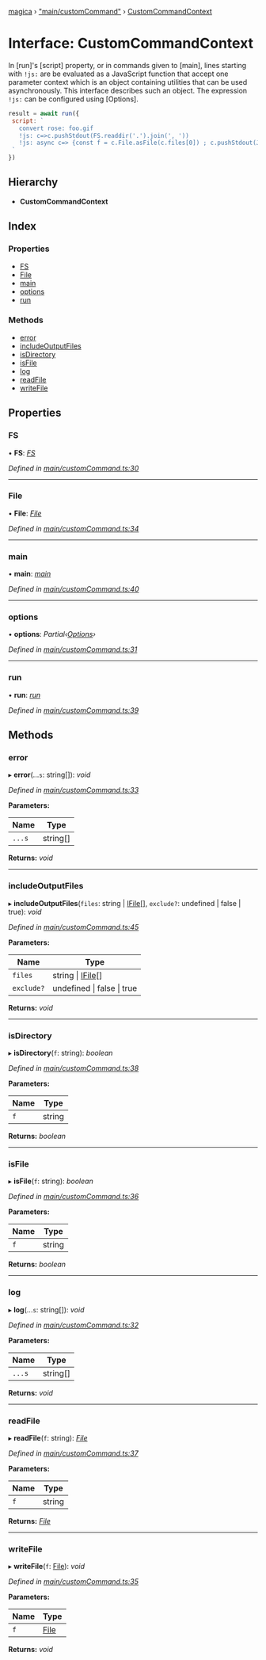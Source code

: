 [magica](../README.md) › ["main/customCommand"](../modules/_main_customcommand_.md) › [CustomCommandContext](_main_customcommand_.customcommandcontext.md)

# Interface: CustomCommandContext

In [run]'s [script] property, or in commands given to [main], lines starting with `!js:` are be evaluated as a JavaScript function that accept one parameter context which is an object containing utilities that can be used asynchronously. This interface describes such an object. The expression  `!js:` can be configured using [Options].

```js
result = await run({
 script: `
   convert rose: foo.gif
   !js: c=>c.pushStdout(FS.readdir('.').join(', '))
   !js: async c=> {const f = c.File.asFile(c.files[0]) ; c.pushStdout(JSON.stringify(await f.size())) }
 `
})
```

## Hierarchy

* **CustomCommandContext**

## Index

### Properties

* [FS](_main_customcommand_.customcommandcontext.md#fs)
* [File](_main_customcommand_.customcommandcontext.md#file)
* [main](_main_customcommand_.customcommandcontext.md#main)
* [options](_main_customcommand_.customcommandcontext.md#options)
* [run](_main_customcommand_.customcommandcontext.md#run)

### Methods

* [error](_main_customcommand_.customcommandcontext.md#error)
* [includeOutputFiles](_main_customcommand_.customcommandcontext.md#includeoutputfiles)
* [isDirectory](_main_customcommand_.customcommandcontext.md#isdirectory)
* [isFile](_main_customcommand_.customcommandcontext.md#isfile)
* [log](_main_customcommand_.customcommandcontext.md#log)
* [readFile](_main_customcommand_.customcommandcontext.md#readfile)
* [writeFile](_main_customcommand_.customcommandcontext.md#writefile)

## Properties

###  FS

• **FS**: *[FS](_file_emscriptenfs_.fs.md)*

*Defined in [main/customCommand.ts:30](https://github.com/cancerberoSgx/magica/blob/8fb28f9/src/main/customCommand.ts#L30)*

___

###  File

• **File**: *[File](../classes/_file_file_.file.md)*

*Defined in [main/customCommand.ts:34](https://github.com/cancerberoSgx/magica/blob/8fb28f9/src/main/customCommand.ts#L34)*

___

###  main

• **main**: *[main](../modules/_main_main_.md#main)*

*Defined in [main/customCommand.ts:40](https://github.com/cancerberoSgx/magica/blob/8fb28f9/src/main/customCommand.ts#L40)*

___

###  options

• **options**: *Partial‹[Options](_types_.options.md)›*

*Defined in [main/customCommand.ts:31](https://github.com/cancerberoSgx/magica/blob/8fb28f9/src/main/customCommand.ts#L31)*

___

###  run

• **run**: *[run](../modules/_main_run_.md#run)*

*Defined in [main/customCommand.ts:39](https://github.com/cancerberoSgx/magica/blob/8fb28f9/src/main/customCommand.ts#L39)*

## Methods

###  error

▸ **error**(...`s`: string[]): *void*

*Defined in [main/customCommand.ts:33](https://github.com/cancerberoSgx/magica/blob/8fb28f9/src/main/customCommand.ts#L33)*

**Parameters:**

Name | Type |
------ | ------ |
`...s` | string[] |

**Returns:** *void*

___

###  includeOutputFiles

▸ **includeOutputFiles**(`files`: string | [IFile](_types_.ifile.md)[], `exclude?`: undefined | false | true): *void*

*Defined in [main/customCommand.ts:45](https://github.com/cancerberoSgx/magica/blob/8fb28f9/src/main/customCommand.ts#L45)*

**Parameters:**

Name | Type |
------ | ------ |
`files` | string &#124; [IFile](_types_.ifile.md)[] |
`exclude?` | undefined &#124; false &#124; true |

**Returns:** *void*

___

###  isDirectory

▸ **isDirectory**(`f`: string): *boolean*

*Defined in [main/customCommand.ts:38](https://github.com/cancerberoSgx/magica/blob/8fb28f9/src/main/customCommand.ts#L38)*

**Parameters:**

Name | Type |
------ | ------ |
`f` | string |

**Returns:** *boolean*

___

###  isFile

▸ **isFile**(`f`: string): *boolean*

*Defined in [main/customCommand.ts:36](https://github.com/cancerberoSgx/magica/blob/8fb28f9/src/main/customCommand.ts#L36)*

**Parameters:**

Name | Type |
------ | ------ |
`f` | string |

**Returns:** *boolean*

___

###  log

▸ **log**(...`s`: string[]): *void*

*Defined in [main/customCommand.ts:32](https://github.com/cancerberoSgx/magica/blob/8fb28f9/src/main/customCommand.ts#L32)*

**Parameters:**

Name | Type |
------ | ------ |
`...s` | string[] |

**Returns:** *void*

___

###  readFile

▸ **readFile**(`f`: string): *[File](../classes/_file_file_.file.md)*

*Defined in [main/customCommand.ts:37](https://github.com/cancerberoSgx/magica/blob/8fb28f9/src/main/customCommand.ts#L37)*

**Parameters:**

Name | Type |
------ | ------ |
`f` | string |

**Returns:** *[File](../classes/_file_file_.file.md)*

___

###  writeFile

▸ **writeFile**(`f`: [File](../classes/_file_file_.file.md)): *void*

*Defined in [main/customCommand.ts:35](https://github.com/cancerberoSgx/magica/blob/8fb28f9/src/main/customCommand.ts#L35)*

**Parameters:**

Name | Type |
------ | ------ |
`f` | [File](../classes/_file_file_.file.md) |

**Returns:** *void*
